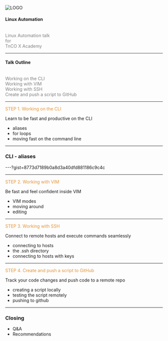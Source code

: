 ![LOGO](https://www.telenor.me/media/Korporativne%20stranice/Logo/telenor_horizontalni.jpg)

#### Linux Automation
<br>
<span style="color:gray">Linux Automation talk</span>
<br>
<span style="color:gray">for</span>
<br>
<span style="color:gray">TnCO X Academy</span>

---

#### Talk Outline
<br>
<span style="color:gray">Working on the CLI</span>
<br>
<span style="color:gray">Working with VIM</span>
<br>
<span style="color:gray">Working with SSH</span>
<br>
<span style="color:gray">Create and push a script to GitHub</span>

---

<span style="color: #e49436">STEP 1. Working on the CLI</span>

Learn to be fast and productive on the CLI

- aliases
- for loops
- moving fast on the command line

---

### CLI - aliases

---?gist=8773d7189b0a8d3a40dfd881186c9c4c

---

<span style="color: #e49436">STEP 2. Working with VIM</span>

Be fast and feel confident inside VIM

- VIM modes
- moving around
- editing

---

<span style="color: #e49436">STEP 3. Working with SSH</span>

Connect to remote hosts and execute commands seamlessly

- connecting to hosts
- the .ssh directory
- connecting to hosts with keys

---

<span style="color: #e49436">STEP 4. Create and push a script to GitHub</span>

Track your code changes and push code to a remote repo

- creating a script locally
- testing the script remotely
- pushing to github

---

### Closing

- Q&A
- Recommendations

